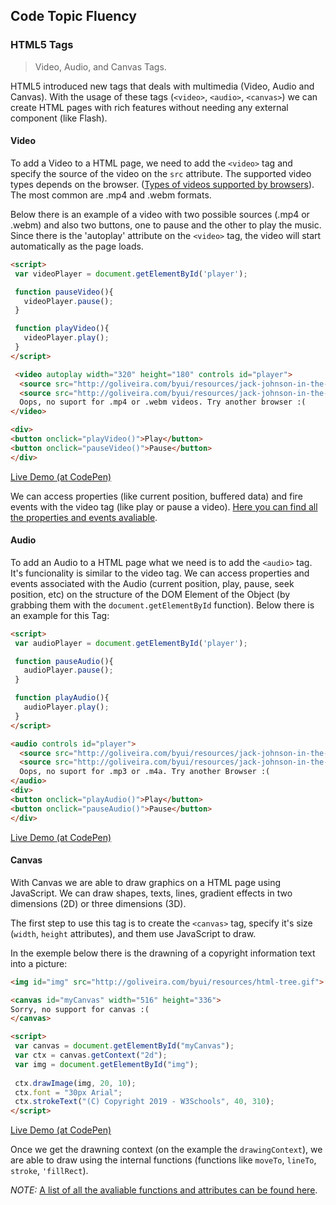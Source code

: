 ## Code Topic Fluency 

### HTML5 Tags
> Video, Audio, and Canvas Tags.

HTML5 introduced new tags that deals with multimedia (Video, Audio and Canvas). With the usage of these tags (`<video>`, `<audio>`, `<canvas>`) we can create HTML pages with rich features without needing any external component (like Flash).

#### Video

To add a Video to a HTML page, we need to add the `<video>` tag and specify the source of the video on the `src` attribute. The supported video types depends on the browser. ([Types of videos supported by browsers](https://developer.mozilla.org/en-US/docs/Web/HTML/Supported_media_formats)). The most common are .mp4 and .webm formats.

Below there is an example of a video with two possible sources (.mp4 or .webm) and also two buttons, one to pause and the other to play the music. Since there is the 'autoplay' attribute on the `<video>` tag, the video will start automatically as the page loads.

````html
<script>
 var videoPlayer = document.getElementById('player');

 function pauseVideo(){
   videoPlayer.pause();
 }

 function playVideo(){
   videoPlayer.play();
 }
</script>

 <video autoplay width="320" height="180" controls id="player">
  <source src="http://goliveira.com/byui/resources/jack-johnson-in-the-morning.mp4" type="video/mp4">
  <source src="http://goliveira.com/byui/resources/jack-johnson-in-the-morning.webm" type="video/webm">
  Oops, no suport for .mp4 or .webm videos. Try another browser :(
</video> 

<div>
<button onclick="playVideo()">Play</button>
<button onclick="pauseVideo()">Pause</button>
</div>
````

<a href="https://codepen.io/glaucioso/pen/oVodGP" target="_blank">Live Demo (at CodePen)</a>

We can access properties (like current position, buffered data) and fire events with the video tag (like play or pause a video). 
[Here you can find all the properties and events avaliable](https://developer.mozilla.org/en-US/docs/Web/HTML/Element/video#Attributes).


#### Audio

To add an Audio to a HTML page what we need is to add the `<audio>` tag. It's funcionality is similar to the video tag. We can access properties and events associated with the Audio (current position, play, pause, seek position, etc) on the structure of the DOM Element of the Object (by grabbing them with the `document.getElementById` function). Below there is an example for this Tag:

````html
<script>
 var audioPlayer = document.getElementById('player');

 function pauseAudio(){
   audioPlayer.pause();
 }

 function playAudio(){
   audioPlayer.play();
 }
</script>

<audio controls id="player">
  <source src="http://goliveira.com/byui/resources/jack-johnson-in-the-morning.mp3" type="audio/mpeg">
  <source src="http://goliveira.com/byui/resources/jack-johnson-in-the-morning.m4a" type="audio/m4a">
  Oops, no suport for .mp3 or .m4a. Try another Browser :(
</audio>
<div>
<button onclick="playAudio()">Play</button>
<button onclick="pauseAudio()">Pause</button>
</div>
````
<a href="https://codepen.io/glaucioso/pen/bZzwVz" target="_blank">Live Demo (at CodePen)</a>


#### Canvas

With Canvas we are able to draw graphics on a HTML page using JavaScript. We can draw shapes, texts, lines, gradient effects in two dimensions (2D) or three dimensions (3D).

The first step to use this tag is to create the `<canvas>` tag, specify it's size (`width`, `height` attributes), and them use JavaScript to draw.

In the exemple below there is the drawning of a copyright information text into a picture:

````html
<img id="img" src="http://goliveira.com/byui/resources/html-tree.gif">

<canvas id="myCanvas" width="516" height="336">
Sorry, no support for canvas :(
</canvas>

<script>
 var canvas = document.getElementById("myCanvas");
 var ctx = canvas.getContext("2d");
 var img = document.getElementById("img");
 
 ctx.drawImage(img, 20, 10);
 ctx.font = "30px Arial";
 ctx.strokeText("(C) Copyright 2019 - W3Schools", 40, 310);
</script>
````
<a href="https://codepen.io/glaucioso/pen/OqdRmd" target="_blank">Live Demo (at CodePen)</a>

Once we get the drawning context (on the example the `drawingContext`), we are able to draw using the internal functions (functions like `moveTo`, `lineTo`, `stroke`, `'fillRect`). 

*NOTE:* [A list of all the avaliable functions and attributes can be found here](https://developer.mozilla.org/en-US/docs/Web/API/CanvasRenderingContext2D).

